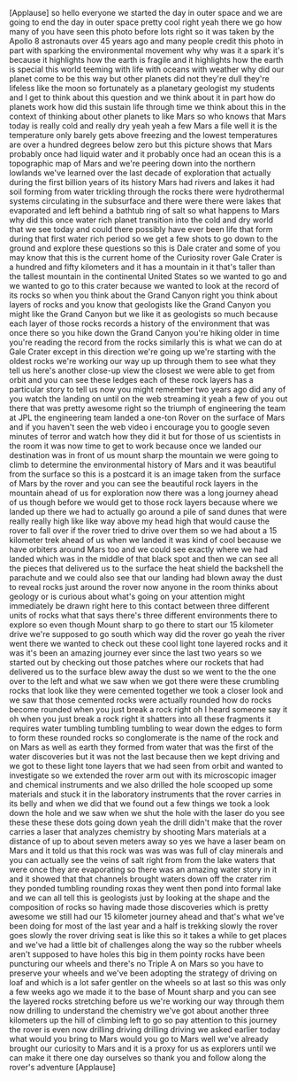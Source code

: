 
[Applause]
so hello everyone we started the day in
outer space and we are going to end the
day in outer space pretty cool right
yeah there we go how many of you have
seen this photo before lots right so it
was taken by the Apollo 8 astronauts
over 45 years ago and many people credit
this photo in part with sparking the
environmental movement why why was it a
spark it&#39;s because it highlights how the
earth is fragile and it highlights how
the earth is special this world teeming
with life with oceans with weather why
did our planet come to be this way but
other planets did not they&#39;re dull
they&#39;re lifeless like the moon so
fortunately as a planetary geologist my
students and I get to think about this
question and we think about it in part
how do planets work how did this sustain
life through time we think about this in
the context of thinking about other
planets to like Mars so who knows that
Mars today is really cold and really dry
yeah yeah a few Mars a file well it is
the temperature only barely gets above
freezing and the lowest temperatures are
over a hundred degrees below zero but
this picture shows that Mars probably
once had liquid water and it probably
once had an ocean this is a topographic
map of Mars and we&#39;re peering down into
the northern lowlands we&#39;ve learned over
the last decade of exploration that
actually during the first billion years
of its history Mars had rivers and lakes
it had soil forming from water trickling
through the rocks there were
hydrothermal systems circulating in the
subsurface and there were there were
lakes that evaporated and left behind a
bathtub ring of salt
so what happens to Mars why did this
once water rich planet transition into
the cold and dry world that we see today
and could there possibly have ever been
life that form during that first water
rich period so we get a few shots to go
down to the ground and explore these
questions so this is Dale crater and
some of you may know that this is the
current home of the Curiosity rover Gale
Crater is a hundred and fifty kilometers
and it has a mountain in it that&#39;s
taller than the tallest mountain in the
continental United States so we wanted
to go and we wanted to go to this crater
because we wanted to look at the record
of its rocks so when you think about the
Grand Canyon right you think about
layers of rocks and you know that
geologists like the Grand Canyon you
might like the Grand Canyon but we like
it as geologists so much because each
layer of those rocks records a history
of the environment that was once there
so you hike down the Grand Canyon you&#39;re
hiking older in time you&#39;re reading the
record from the rocks similarly this is
what we can do at Gale Crater except in
this direction we&#39;re going up we&#39;re
starting with the oldest rocks we&#39;re
working our way up up through them to
see what they tell us here&#39;s another
close-up view the closest we were able
to get from orbit and you can see these
ledges each of these rock layers has a
particular story to tell us now you
might remember two years ago did any of
you watch the landing on until on the
web streaming it yeah a few of you out
there that was pretty awesome right so
the triumph of engineering the team at
JPL the engineering team landed a
one-ton Rover on the surface of Mars and
if you haven&#39;t seen the web video i
encourage you to google seven minutes of
terror and watch how they did it but for
those of us scientists in the room it
was now time to get to work because once
we landed our destination was in front
of us mount sharp the mountain we were
going to climb to determine the
environmental history of Mars
and it was beautiful from the surface so
this is a postcard it is an image taken
from the surface of Mars by the rover
and you can see the beautiful rock
layers in the mountain ahead of us for
exploration now there was a long journey
ahead of us though before we would get
to those rock layers because where we
landed up there we had to actually go
around a pile of sand dunes that were
really really high like like way above
my head high that would cause the rover
to fall over if the rover tried to drive
over them so we had about a 15 kilometer
trek ahead of us when we landed it was
kind of cool because we have orbiters
around Mars too and we could see exactly
where we had landed which was in the
middle of that black spot and then we
can see all the pieces that delivered us
to the surface the heat shield the
backshell the parachute and we could
also see that our landing had blown away
the dust to reveal rocks just around the
rover now anyone in the room thinks
about geology or is curious about what&#39;s
going on your attention might
immediately be drawn right here to this
contact between three different units of
rocks what that says there&#39;s three
different environments there to explore
so even though Mount sharp to go there
to start our 15 kilometer drive we&#39;re
supposed to go south which way did the
rover go yeah the river went there we
wanted to check out these cool light
tone layered rocks and it was it&#39;s been
an amazing journey ever since the last
two years so we started out by checking
out those patches where our rockets that
had delivered us to the surface blew
away the dust so we went to the the one
over to the left and what we saw when we
got there were these crumbling rocks
that look like they were cemented
together we took a closer look and we
saw that those cemented rocks were
actually rounded how do rocks become
rounded when you just break a rock right
oh I heard someone say it oh when you
just break a rock right it shatters into
all these fragments it requires water
tumbling tumbling tumbling to wear down
the edges to form to form these rounded
rocks so conglomerate is the name of the
rock
and on Mars as well as earth they formed
from water that was the first of the
water discoveries but it was not the
last because then we kept driving and we
got to these light tone layers that we
had seen from orbit and wanted to
investigate so we extended the rover arm
out with its microscopic imager and
chemical instruments and we also drilled
the hole scooped up some materials and
stuck it in the laboratory instruments
that the rover carries in its belly and
when we did that we found out a few
things we took a look down the hole and
we saw when we shut the hole with the
laser do you see these these these dots
going down yeah the drill didn&#39;t make
that the rover carries a laser that
analyzes chemistry by shooting Mars
materials at a distance of up to about
seven meters away so yes we have a laser
beam on Mars and it told us that this
rock was was was was full of clay
minerals and you can actually see the
veins of salt right from from the lake
waters that were once they are
evaporating so there was an amazing
water story in it and it showed that
that channels brought waters down off
the crater rim they ponded tumbling
rounding roxas they went then pond into
formal lake and we can all tell this is
geologists just by looking at the shape
and the composition of rocks so having
made those discoveries which is pretty
awesome we still had our 15 kilometer
journey ahead and that&#39;s what we&#39;ve been
doing for most of the last year and a
half is trekking slowly the rover goes
slowly the rover driving seat is like
this so it takes a while to get places
and we&#39;ve had a little bit of challenges
along the way so the rubber wheels
aren&#39;t supposed to have holes this big
in them pointy rocks have been
puncturing our wheels and there&#39;s no
Triple A on Mars so you have to preserve
your wheels and we&#39;ve been adopting the
strategy of driving on loaf and which is
a lot safer gentler on the wheels so at
last so this was only a few weeks ago we
made it to the base of Mount sharp
and you can see the layered rocks
stretching before us we&#39;re working our
way through them now drilling to
understand the chemistry we&#39;ve got about
another three kilometers up the hill of
climbing left to go so pay attention to
this journey the rover is even now
drilling driving drilling driving we
asked earlier today what would you bring
to Mars would you go to Mars well we&#39;ve
already brought our curiosity to Mars
and it is a proxy for us as explorers
until we can make it there one day
ourselves so thank you and follow along
the rover&#39;s adventure
[Applause]
